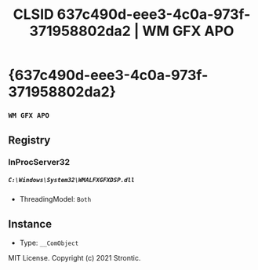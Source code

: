 ﻿---
title: "CLSID 637c490d-eee3-4c0a-973f-371958802da2 | WM GFX APO"
excerpt: What is COM-Object CLSID 637c490d-eee3-4c0a-973f-371958802da2?
---

# {637c490d-eee3-4c0a-973f-371958802da2}

### `WM GFX APO`

## Registry


### InProcServer32

##### `C:\Windows\System32\WMALFXGFXDSP.dll`
* ThreadingModel: `Both`

## Instance

* Type: `__ComObject`

MIT License. Copyright (c) 2021 Strontic.


